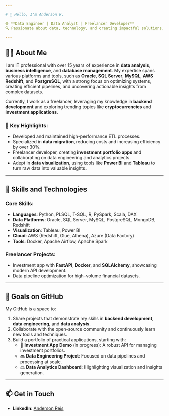 ```yaml
---

# 👋 Hello, I'm Anderson R.

🌐 **Data Engineer | Data Analyst | Freelancer Developer**  
🔍 Passionate about data, technology, and creating impactful solutions.

---
```


## 👨‍💻 About Me

I am IT professional with over 15 years of experience in **data analysis**, **business intelligence**, and **database management**. My expertise spans various platforms and tools, such as **Oracle**, **SQL Server**, **MySQL**, **AWS Redshift**, and **PostgreSQL**, with a strong focus on optimizing systems, creating efficient pipelines, and uncovering actionable insights from complex datasets.

Currently, I work as a freelancer, leveraging my knowledge in **backend development** and exploring trending topics like **cryptocurrencies** and **investment applications**.

### 🔑 Key Highlights:
- Developed and maintained high-performance ETL processes.
- Specialized in **data migration**, reducing costs and increasing efficiency by over 30%.
- Freelancer developer, creating **investment portfolio apps** and collaborating on data engineering and analytics projects.
- Adept in **data visualization**, using tools like **Power BI** and **Tableau** to turn raw data into valuable insights.

---

## 🚀 Skills and Technologies

### **Core Skills**:
- **Languages**: Python, PLSQL, T-SQL, R, PySpark, Scala, DAX
- **Data Platforms**: Oracle, SQL Server, MySQL, PostgreSQL, MongoDB, Redshift
- **Visualization**: Tableau, Power BI
- **Cloud**: AWS (Redshift, Glue, Athena), Azure (Data Factory)
- **Tools**: Docker, Apache Airflow, Apache Spark

### **Freelancer Projects**:
- Investment app with **FastAPI**, **Docker**, and **SQLAlchemy**, showcasing modern API development.
- Data pipeline optimization for high-volume financial datasets.

---

## 🎯 Goals on GitHub

My GitHub is a space to:
1. Share projects that demonstrate my skills in **backend development**, **data engineering**, and **data analysis**.
2. Collaborate with the open-source community and continuously learn new tools and techniques.
3. Build a portfolio of practical applications, starting with:
   - 🚀 **Investment App Demo** (in progress): A robust API for managing investment portfolios.
   - 🔜 **Data Engineering Project**: Focused on data pipelines and processing at scale.
   - 🔜 **Data Analytics Dashboard**: Highlighting visualization and insights generation.

---

## 📫 Get in Touch

- **LinkedIn**: [Anderson Reis](https://linkedin.com/in/anderson-r-11721823)

<!---
And-Devel/And-Devel is a ✨ special ✨ repository because its `README.md` (this file) appears on your GitHub profile.
You can click the Preview link to take a look at your changes.
--->
